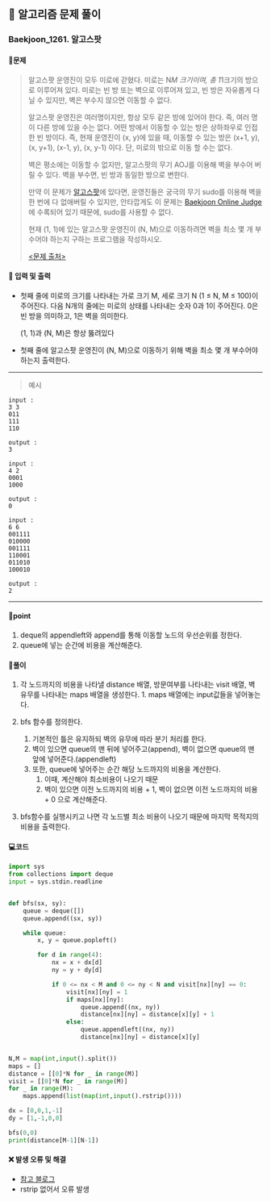 ## 🐌 알고리즘 문제 풀이

### Baekjoon_1261. 알고스팟

#### 📒문제

> 알고스팟 운영진이 모두 미로에 갇혔다. 미로는 N*M 크기이며, 총 1*1크기의 방으로 이루어져 있다. 미로는 빈 방 또는 벽으로 이루어져 있고, 빈 방은 자유롭게 다닐 수 있지만, 벽은 부수지 않으면 이동할 수 없다.
>
> 알고스팟 운영진은 여러명이지만, 항상 모두 같은 방에 있어야 한다. 즉, 여러 명이 다른 방에 있을 수는 없다. 어떤 방에서 이동할 수 있는 방은 상하좌우로 인접한 빈 방이다. 즉, 현재 운영진이 (x, y)에 있을 때, 이동할 수 있는 방은 (x+1, y), (x, y+1), (x-1, y), (x, y-1) 이다. 단, 미로의 밖으로 이동 할 수는 없다.
>
> 벽은 평소에는 이동할 수 없지만, 알고스팟의 무기 AOJ를 이용해 벽을 부수어 버릴 수 있다. 벽을 부수면, 빈 방과 동일한 방으로 변한다.
>
> 만약 이 문제가 [알고스팟](https://www.algospot.com/)에 있다면, 운영진들은 궁극의 무기 sudo를 이용해 벽을 한 번에 다 없애버릴 수 있지만, 안타깝게도 이 문제는 [Baekjoon Online Judge](https://www.acmicpc.net/)에 수록되어 있기 때문에, sudo를 사용할 수 없다.
>
> 현재 (1, 1)에 있는 알고스팟 운영진이 (N, M)으로 이동하려면 벽을 최소 몇 개 부수어야 하는지 구하는 프로그램을 작성하시오.
>
> [<문제 출처>](https://www.acmicpc.net/problem/1261)



#### :pushpin: 입력 및 출력

- 첫째 줄에 미로의 크기를 나타내는 가로 크기 M, 세로 크기 N (1 ≤ N, M ≤ 100)이 주어진다. 다음 N개의 줄에는 미로의 상태를 나타내는 숫자 0과 1이 주어진다. 0은 빈 방을 의미하고, 1은 벽을 의미한다.

  (1, 1)과 (N, M)은 항상 뚫려있다

- 첫째 줄에 알고스팟 운영진이 (N, M)으로 이동하기 위해 벽을 최소 몇 개 부수어야 하는지 출력한다.




---

> 예시

```
input :
3 3
011
111
110

output :
3

input :
4 2
0001
1000

output :
0

input :
6 6
001111
010000
001111
110001
011010
100010

output :
2
```

----




#### 🚀point

1. deque의 appendleft와 append를 통해 이동할 노드의 우선순위를 정한다.
1. queue에 넣는 순간에 비용을 계산해준다.



#### 🔎풀이

1.   각 노드까지의 비용을 나타낼 distance 배열, 방문여부를 나타내는 visit 배열, 벽 유무를 나타내는 maps 배열을 생성한다.
    1.  maps 배열에는 input값들을 넣어놓는다.

1.  bfs 함수를 정의한다.
    1.  기본적인 틀은 유지하되 벽의 유무에 따라 분기 처리를 한다.
    1.  벽이 있으면 queue의 맨 뒤에 넣어주고(append), 벽이 없으면 queue의 맨 앞에 넣어준다.(appendleft)
    1.  또한, queue에 넣어주는 순간 해당 노드까지의 비용을 계산한다.
        1.  이때, 계산해야 최소비용이 나오기 때문
        1.  벽이 있으면 이전 노드까지의 비용 + 1, 벽이 없으면 이전 노드까지의 비용 + 0 으로 계산해준다.

1.  bfs함수를 실행시키고 나면 각 노드별 최소 비용이 나오기 때문에 마지막 목적지의 비용을 출력한다.

#### 💻코드

```python
import sys
from collections import deque
input = sys.stdin.readline


def bfs(sx, sy):
    queue = deque([])
    queue.append((sx, sy))

    while queue:
        x, y = queue.popleft()

        for d in range(4):
            nx = x + dx[d]
            ny = y + dy[d]

            if 0 <= nx < M and 0 <= ny < N and visit[nx][ny] == 0:
                visit[nx][ny] = 1
                if maps[nx][ny]:
                    queue.append((nx, ny))
                    distance[nx][ny] = distance[x][y] + 1
                else:
                    queue.appendleft((nx, ny))
                    distance[nx][ny] = distance[x][y]


N,M = map(int,input().split())
maps = []
distance = [[0]*N for _ in range(M)]
visit = [[0]*N for _ in range(M)]
for _ in range(M):
    maps.append(list(map(int,input().rstrip())))

dx = [0,0,1,-1]
dy = [1,-1,0,0]

bfs(0,0)
print(distance[M-1][N-1])
```



#### ❌ 발생 오류 및 해결

- [참고 블로그](https://codingfull.tistory.com/26)
- rstrip 없어서 오류 발생
